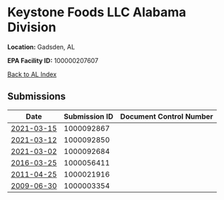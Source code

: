 # Keystone Foods LLC Alabama Division

**Location:** Gadsden, AL

**EPA Facility ID:** 100000207607

[Back to AL Index](../../index.md)

## Submissions

| Date | Submission ID | Document Control Number |
|------|--------------|-------------------------|
| [2021-03-15](submissions/1000092867.md) | 1000092867 |  |
| [2021-03-12](submissions/1000092850.md) | 1000092850 |  |
| [2021-03-02](submissions/1000092684.md) | 1000092684 |  |
| [2016-03-25](submissions/1000056411.md) | 1000056411 |  |
| [2011-04-25](submissions/1000021916.md) | 1000021916 |  |
| [2009-06-30](submissions/1000003354.md) | 1000003354 |  |
